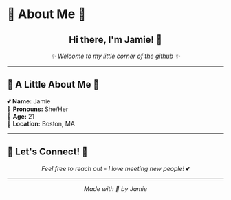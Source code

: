 # 🌸 About Me 🌸

<div align="center">

##  Hi there, I'm Jamie! 👋

*✨ Welcome to my little corner of the github ✨*

</div>

---

## 🎀 A Little About Me 🎀

💕 **Name:** Jamie  
🌺 **Pronouns:** She/Her  
💎 **Age:** 21  
📍 **Location:** Boston, MA  

---

## 🌟 Let's Connect! 🌟

<div align="center">

*Feel free to reach out - I love meeting new people!* 💕

---

*Made with 💖 by Jamie*

</div> 